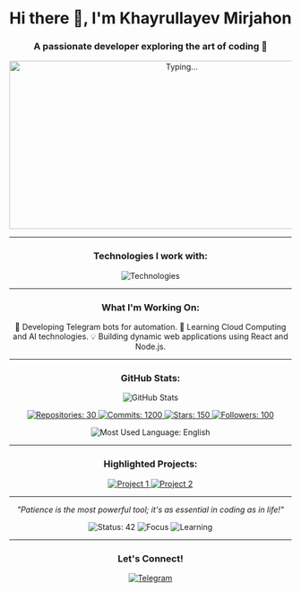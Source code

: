 <!-- Profilning Asosiy Qismi -->
<h1 align="center">Hi there 👋, I'm Khayrullayev Mirjahon</h1>
<h3 align="center">A passionate developer exploring the art of coding 🌟</h3>

<!-- Dinamik banner -->
<p align="center">
  <img src="https://media.giphy.com/media/xT9IgzoKnwFNmISR8I/giphy.gif" alt="Typing..." width="600" height="300"/>
</p>

---

<!-- Texnologiyalar -->
<h3 align="center">Technologies I work with:</h3>
<p align="center">
  <img src="https://skillicons.dev/icons?i=js,python,cpp,html,css,react,git,github,docker,linux" alt="Technologies" />
</p>

---

<!-- Faoliyat -->
<h3 align="center">What I'm Working On:</h3>
<p align="center">
  🚀 Developing Telegram bots for automation.  
  🌱 Learning Cloud Computing and AI technologies.  
  💡 Building dynamic web applications using React and Node.js.  
</p>

---

<!-- Profil statistikasi -->
<h3 align="center">GitHub Stats:</h3>
<p align="center">
  <img src="https://github-readme-stats.vercel.app/api?username=mirjahon_022&show_icons=true&theme=radical" alt="GitHub Stats" />
</p>

<p align="center">
  <!-- Aylana statistikalar -->
  <a href="#">
    <img src="https://img.shields.io/badge/Repositories-30-blue?style=for-the-badge&logo=github&logoWidth=20&logoColor=white&labelColor=black&color=darkblue" alt="Repositories: 30" />
  </a>
  <a href="#">
    <img src="https://img.shields.io/badge/Commits-1200-purple?style=for-the-badge&logo=git&logoWidth=20&logoColor=white&labelColor=black&color=darkviolet" alt="Commits: 1200" />
  </a>
  <a href="#">
    <img src="https://img.shields.io/badge/Stars-150-yellow?style=for-the-badge&logo=github&logoWidth=20&logoColor=white&labelColor=black&color=gold" alt="Stars: 150" />
  </a>
  <a href="#">
    <img src="https://img.shields.io/badge/Followers-100-green?style=for-the-badge&logo=github&logoWidth=20&logoColor=white&labelColor=black&color=green" alt="Followers: 100" />
  </a>
</p>

<p align="center">
  <!-- Max ishlatiladigan til: Ingliz tili -->
  <img src="https://img.shields.io/badge/Most%20Used%20Language-English-blue?style=for-the-badge&logo=language&logoColor=white" alt="Most Used Language: English" />
</p>

---

<!-- Loyihalar -->
<h3 align="center">Highlighted Projects:</h3>
<p align="center">
  <a href="https://github.com/mirjahon_022/project1" target="_blank">
    <img src="https://img.shields.io/badge/-Project%201-blueviolet?style=for-the-badge&logo=github&logoColor=white" alt="Project 1" />
  </a>
  <a href="https://github.com/mirjahon_022/project2" target="_blank">
    <img src="https://img.shields.io/badge/-Project%202-darkorange?style=for-the-badge&logo=github&logoColor=white" alt="Project 2" />
  </a>
</p>

---

<!-- Iqtibos -->
<p align="center">
  <em>"Patience is the most powerful tool; it's as essential in coding as in life!"</em>
</p>

<!-- Badge'lar -->
<p align="center">
  <!-- Istalgan raqamlar bilan Status -->
  <img src="https://img.shields.io/badge/Status-42-blue?style=for-the-badge&logo=github" alt="Status: 42" />
  <img src="https://img.shields.io/badge/Focus-FullStack-yellow?style=for-the-badge" alt="Focus" />
  <img src="https://img.shields.io/badge/Learning-Cloud%20Computing-green?style=for-the-badge" alt="Learning" />
</p>

---

<!-- Telegram havolasi -->
<h3 align="center">Let's Connect!</h3>
<p align="center">
  <a href="https://t.me/Timii_Mirjahon" target="_blank">
    <img src="https://img.shields.io/badge/Telegram-2CA5E0?style=for-the-badge&logo=telegram&logoColor=white" alt="Telegram" />
  </a>
</p>
